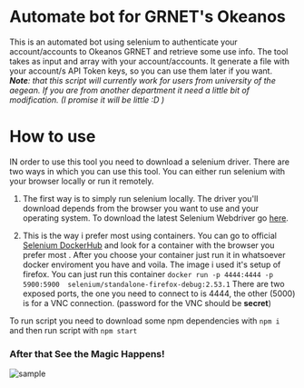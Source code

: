 # Automate bot for GRNET's Okeanos
This is an automated bot using selenium to authenticate your account/accounts to Okeanos GRNET and retrieve some use info. The tool takes as input and array with your account/accounts. It generate a file with your account/s API Token keys, so you can use them later if you want.  
_**Note**: that this script will currently work for users from university of the aegean. If you are from another department it need a little bit of modification. (I promise it will be little :D )_

# How to use
IN order to use this tool you need to download a selenium driver. There are two ways in which you can use this tool. You can either run selenium with your browser locally or run it remotely.

1. The first way is to simply run selenium locally. The driver you'll download depends from the browser you want to use and your operating system. To download the latest Selenium Webdriver go [here](https://www.seleniumhq.org/download/#selenium_ide).

2. This is the way i prefer most using containers. You can go to official [Selenium DockerHub](https://hub.docker.com/u/selenium/) and look for a container with the browser you prefer most . After you choose your container just run it in whatsoever docker enviroment you have and voila. The image i used it's setup of firefox. You can just run this container
``` docker run -p 4444:4444 -p 5900:5900  selenium/standalone-firefox-debug:2.53.1 ```
There are two exposed ports, the one you need to connect to is 4444, the other (5000) is for a VNC connection. (password for the VNC should be **secret**)

To run script you need to download some npm dependencies with
```npm i``` 
and then run script with 
```npm start```

### After that See the Magic Happens!
![sample](https://user-images.githubusercontent.com/4427553/37987632-5fa08a52-3207-11e8-96bb-fc1c3eb81387.gif)
